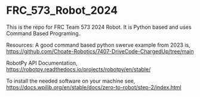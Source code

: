 # FRC_573_Robot_2024

This is the repo for FRC Team 573 2024 Robot. It is Python based and uses Command Based Programing.

Resources: 
A good command based python swerve example from 2023 is, https://github.com/Choate-Robotics/7407-DriveCode-ChargedUp/tree/main

RobotPy API Documentation, https://robotpy.readthedocs.io/projects/robotpy/en/stable/

To install the needed software on your machine see, https://docs.wpilib.org/en/stable/docs/zero-to-robot/step-2/index.html